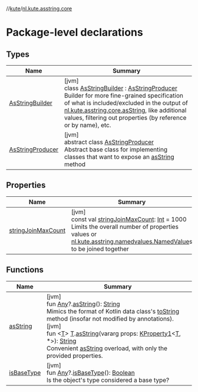 //[kute](../../index.md)/[nl.kute.asstring.core](index.md)

# Package-level declarations

## Types

| Name | Summary |
|---|---|
| [AsStringBuilder](-as-string-builder/index.md) | [jvm]<br>class [AsStringBuilder](-as-string-builder/index.md) : [AsStringProducer](-as-string-producer/index.md)<br>Builder for more fine-grained specification of what is included/excluded in the output of [nl.kute.asstring.core.asString](as-string.md), like additional values, filtering out properties (by reference or by name), etc. |
| [AsStringProducer](-as-string-producer/index.md) | [jvm]<br>abstract class [AsStringProducer](-as-string-producer/index.md)<br>Abstract base class for implementing classes that want to expose an [asString](-as-string-producer/as-string.md) method |

## Properties

| Name | Summary |
|---|---|
| [stringJoinMaxCount](string-join-max-count.md) | [jvm]<br>const val [stringJoinMaxCount](string-join-max-count.md): [Int](https://kotlinlang.org/api/latest/jvm/stdlib/kotlin/-int/index.html) = 1000<br>Limits the overall number of properties values or [nl.kute.asstring.namedvalues.NamedValue](../nl.kute.asstring.namedvalues/-named-value/index.md)s to be joined together |

## Functions

| Name | Summary |
|---|---|
| [asString](as-string.md) | [jvm]<br>fun [Any](https://kotlinlang.org/api/latest/jvm/stdlib/kotlin/-any/index.html)?.[asString](as-string.md)(): [String](https://kotlinlang.org/api/latest/jvm/stdlib/kotlin/-string/index.html)<br>Mimics the format of Kotlin data class's [toString](https://kotlinlang.org/api/latest/jvm/stdlib/kotlin/index.html) method (insofar not modified by annotations).<br>[jvm]<br>fun &lt;[T](as-string.md)&gt; [T](as-string.md).[asString](as-string.md)(vararg props: [KProperty1](https://kotlinlang.org/api/latest/jvm/stdlib/kotlin.reflect/-k-property1/index.html)&lt;[T](as-string.md), *&gt;): [String](https://kotlinlang.org/api/latest/jvm/stdlib/kotlin/-string/index.html)<br>Convenient [asString](as-string.md) overload, with only the provided properties. |
| [isBaseType](is-base-type.md) | [jvm]<br>fun [Any](https://kotlinlang.org/api/latest/jvm/stdlib/kotlin/-any/index.html)?.[isBaseType](is-base-type.md)(): [Boolean](https://kotlinlang.org/api/latest/jvm/stdlib/kotlin/-boolean/index.html)<br>Is the object's type considered a base type? |
